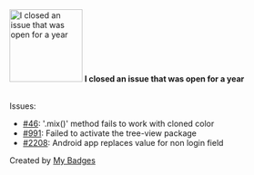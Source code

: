 <img src="https://my-badges.github.io/my-badges/old-issue-1.png" alt="I closed an issue that was open for a year" title="I closed an issue that was open for a year" width="128">
<strong>I closed an issue that was open for a year</strong>
<br><br>

Issues:

- <a href="https://github.com/Qix-/color/issues/46">#46</a>: '.mix()' method fails to work with cloned color
- <a href="https://github.com/atom/tree-view/issues/991">#991</a>: Failed to activate the tree-view package
- <a href="https://github.com/bitwarden/android/issues/2208">#2208</a>: Android app replaces value for non login field


Created by <a href="https://github.com/my-badges/my-badges">My Badges</a>